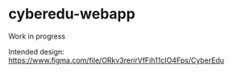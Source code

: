 # cyberedu-webapp

Work in progress

Intended design: https://www.figma.com/file/ORkv3rerirVfFih11cIO4Fps/CyberEdu
